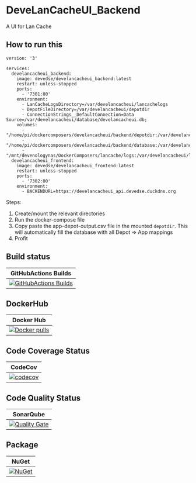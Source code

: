 # DeveLanCacheUI_Backend
A UI for Lan Cache

## How to run this

```
version: '3'

services:
  develancacheui_backend:
    image: devedse/develancacheui_backend:latest
    restart: unless-stopped
    ports:
      - '7301:80'
    environment:
      - LanCacheLogsDirectory=/var/develancacheui/lancachelogs
      - DepotFileDirectory=/var/develancacheui/depotdir
      - ConnectionStrings__DefaultConnection=Data Source=/var/develancacheui/database/develancacheui.db;
    volumes:
      - "/home/pi/dockercomposers/develancacheui/backend/depotdir:/var/develancacheui/depotdir"
      - "/home/pi/dockercomposers/develancacheui/backend/database:/var/develancacheui/database"
      - "/mnt/devenologynas/DockerComposers/lancache/logs:/var/develancacheui/lancachelogs"
  develancacheui_frontend:
    image: devedse/develancacheui_frontend:latest
    restart: unless-stopped
    ports:
      - '7302:80'
    environment:
      - BACKENDURL=https://develancacheui_api.devedse.duckdns.org
```

Steps:
1. Create/mount the relevant directories
2. Run the docker-compose file
3. Copy paste the app-depot-output.csv file in the mounted `depotdir`. This will automatically fill the database with all Depot => App mappings
4. Profit


## Build status

| GitHubActions Builds |
|:--------------------:|
| [![GitHubActions Builds](https://github.com/devedse/DeveLanCacheUI_Backend/workflows/GitHubActionsBuilds/badge.svg)](https://github.com/devedse/DeveLanCacheUI_Backend/actions/workflows/githubactionsbuilds.yml) |

## DockerHub

| Docker Hub |
|:----------:|
| [![Docker pulls](https://img.shields.io/docker/v/devedse/develancacheui_backend)](https://hub.docker.com/r/devedse/develancacheui_backend/) |

## Code Coverage Status

| CodeCov |
|:-------:|
| [![codecov](https://codecov.io/gh/devedse/DeveLanCacheUI_Backend/branch/master/graph/badge.svg)](https://codecov.io/gh/devedse/DeveLanCacheUI_Backend) |

## Code Quality Status

| SonarQube |
|:---------:|
| [![Quality Gate](https://sonarcloud.io/api/project_badges/measure?project=DeveLanCacheUI_Backend&metric=alert_status)](https://sonarcloud.io/dashboard?id=DeveLanCacheUI_Backend) |

## Package

| NuGet |
|:-----:|
| [![NuGet](https://img.shields.io/nuget/v/DeveLanCacheUI_Backend.svg)](https://www.nuget.org/packages/DeveLanCacheUI_Backend/) |
